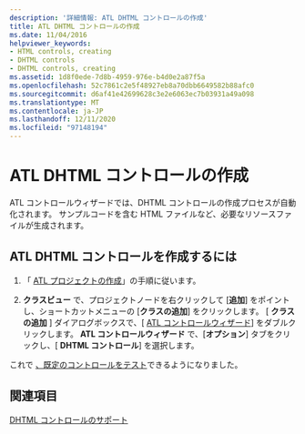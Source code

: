 ```yaml
---
description: '詳細情報: ATL DHTML コントロールの作成'
title: ATL DHTML コントロールの作成
ms.date: 11/04/2016
helpviewer_keywords:
- HTML controls, creating
- DHTML controls
- DHTML controls, creating
ms.assetid: 1d8f0ede-7d8b-4959-976e-b4d0e2a87f5a
ms.openlocfilehash: 52c7861c2e5f48927eb8a70dbb6649582b88afc0
ms.sourcegitcommit: d6af41e42699628c3e2e6063ec7b03931a49a098
ms.translationtype: MT
ms.contentlocale: ja-JP
ms.lasthandoff: 12/11/2020
ms.locfileid: "97148194"
---
```

# <a name="creating-an-atl-dhtml-control"></a>ATL DHTML コントロールの作成

ATL コントロールウィザードでは、DHTML コントロールの作成プロセスが自動化されます。 サンプルコードを含む HTML ファイルなど、必要なリソースファイルが生成されます。

## <a name="to-create-an-atl-dhtml-control"></a>ATL DHTML コントロールを作成するには

1. 「 [ATL プロジェクトの作成](../atl/reference/creating-an-atl-project.md)」の手順に従います。

1. **クラスビュー** で、プロジェクトノードを右クリックして [**追加**] をポイントし、ショートカットメニューの [**クラスの追加**] をクリックします。 [ **クラスの追加** ] ダイアログボックスで、[ [ATL コントロールウィザード](../atl/reference/atl-control-wizard.md)] をダブルクリックします。 **ATL コントロールウィザード** で、[**オプション**] タブをクリックし、[ **DHTML コントロール**] を選択します。

これで [、既定のコントロールをテスト](../atl/testing-the-atl-dhtml-control.md)できるようになりました。

## <a name="see-also"></a>関連項目

[DHTML コントロールのサポート](../atl/atl-support-for-dhtml-controls.md)

